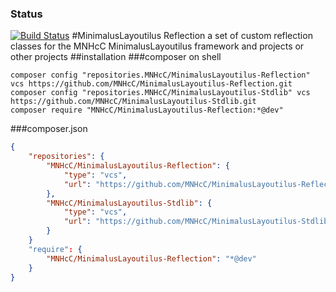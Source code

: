 ### Status
[![Build Status](https://travis-ci.org/MNHcC/minimaluslayoutilus_reflection.png)](https://travis-ci.org/MNHcC/minimaluslayoutilus_reflection)
#MinimalusLayoutilus Reflection
a set of custom reflection classes for the MNHcC MinimalusLayoutilus framework and projects or other projects
##installation
###composer on shell
```shell
composer config "repositories.MNHcC/MinimalusLayoutilus-Reflection" vcs https://github.com/MNHcC/MinimalusLayoutilus-Reflection.git
composer config "repositories.MNHcC/MinimalusLayoutilus-Stdlib" vcs https://github.com/MNHcC/MinimalusLayoutilus-Stdlib.git
composer require "MNHcC/MinimalusLayoutilus-Reflection:*@dev"
```
###composer.json
```json
{
    "repositories": {
        "MNHcC/MinimalusLayoutilus-Reflection": {
            "type": "vcs",
            "url": "https://github.com/MNHcC/MinimalusLayoutilus-Reflection.git"
        },
        "MNHcC/MinimalusLayoutilus-Stdlib": {
            "type": "vcs",
            "url": "https://github.com/MNHcC/MinimalusLayoutilus-Stdlib.git"
        }
    }
    "require": {
        "MNHcC/MinimalusLayoutilus-Reflection": "*@dev"
    }
}
```